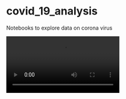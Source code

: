 # covid_19_analysis
Notebooks to explore data on corona virus 

![bar graph](covid_19_bar_graph.mp4)
